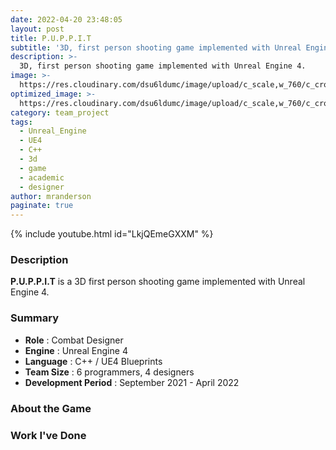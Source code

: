 ```yaml
---
date: 2022-04-20 23:48:05
layout: post
title: P.U.P.P.I.T
subtitle: '3D, first person shooting game implemented with Unreal Engine 4.'
description: >-
  3D, first person shooting game implemented with Unreal Engine 4.
image: >-
  https://res.cloudinary.com/dsu6ldumc/image/upload/c_scale,w_760/c_crop,h_399,w_760/v1681366662/Project/PUPPIT/P.U.P.P.I.T_2023-04-12_23-13-35.mp4_000002713_nmbeqs.png
optimized_image: >-
  https://res.cloudinary.com/dsu6ldumc/image/upload/c_scale,w_760/c_crop,h_399,w_760/v1681366662/Project/PUPPIT/P.U.P.P.I.T_2023-04-12_23-13-35.mp4_000002713_nmbeqs.png
category: team_project
tags:
  - Unreal_Engine
  - UE4
  - C++
  - 3d
  - game 
  - academic
  - designer
author: mranderson
paginate: true
---
```


{% include youtube.html id="LkjQEmeGXXM" %}


### Description
**P.U.P.P.I.T** is a 3D first person shooting game implemented with Unreal Engine 4.

### Summary
* **Role** :  Combat Designer
* **Engine** : Unreal Engine 4
* **Language** : C++ / UE4 Blueprints
* **Team Size** : 6 programmers, 4 designers
* **Development Period** : September 2021 - April 2022


### About the Game


### Work I've Done

